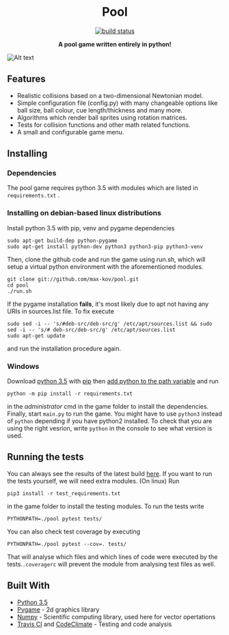 <h1 align="center"> Pool </h1>
<p align="center">
    <a href="https://travis-ci.org/max-kov/pool">
        <img src="https://travis-ci.org/max-kov/pool.svg?branch=table_rework"
             alt="build status">
             </a> 
</p>

<p align="center"><b> A pool game written entirely in python! </b></p>


![Alt text](/../screenshots/poolgif.gif?raw=true "Game gif")


## Features
* Realistic collisions based on a two-dimensional Newtonian model.
* Simple configuration file (config.py) with many changeable options like ball size, ball colour, cue length/thickness and many more.
* Algorithms which render ball sprites using rotation matrices.
* Tests for collision functions and other math related functions.
* A small and configurable game menu.

## Installing
### Dependencies
The pool game requires python 3.5 with modules which are listed in `requirements.txt` .

### Installing on debian-based linux distributions
Install python 3.5 with pip, venv and pygame dependencies
```
sudo apt-get build-dep python-pygame
sudo apt-get install python-dev python3 python3-pip python3-venv
```
Then, clone the github code and run the game using run.sh, which will setup a virtual python environment with the aforementioned modules.
```
git clone git://github.com/max-kov/pool.git
cd pool
./run.sh
```
If the pygame installation **fails**, it's most likely due to apt not having any URIs in sources.list file. To fix execute
```
sudo sed -i -- 's/#deb-src/deb-src/g' /etc/apt/sources.list && sudo sed -i -- 's/# deb-src/deb-src/g' /etc/apt/sources.list
sudo apt-get update
```
and run the installation procedure again.

### Windows

Download [python 3.5](https://www.python.org/downloads/release/python-353/) with [pip](https://docs.python.org/3/installing/index.html#pip-not-installed) then [add python to the path variable](https://superuser.com/a/143121) and run
```
python -m pip install -r requirements.txt
```
in the *administrator* cmd in the game folder to install the dependencies. Finally, start `main.py` to run the game. You might have to use `python3` instead of `python` depending if you have python2 installed. To check that you are using the right vesrion, write `python` in the console to see what version is used.

## Running the tests

You can always see the results of the latest build [here](https://travis-ci.org/max-kov/pool). If you want to run the tests yourself, we will need extra modules. (On linux) Run
```
pip3 install -r test_requirements.txt
```
in the game folder to install the testing modules. To run the tests write
```
PYTHONPATH=./pool pytest tests/
```
You can also check test coverage by executing
```
PYTHONPATH=./pool pytest --cov=. tests/
```
That will analyse which files and which lines of code were executed by the tests.`.coveragerc` will prevent the module from analysing test files as well. 

## Built With

* [Python 3.5](https://www.python.org/)
* [Pygame](http://www.pygame.org/) - 2d graphics library
* [Numpy](http://www.numpy.org/) - Scientific computing library, used here for vector opertations
* [Travis CI](https://travis-ci.org/max-kov/pool) and [CodeClimate](https://codeclimate.com/github/max-kov/pool) - Testing and code analysis
